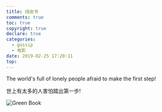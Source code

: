 ```yaml
---
title: 绿皮书
comments: true
toc: true
copyright: true
declare: true
categories:
  - gossip
  - 电影
date: 2019-02-25 17:20:11
top:
---
```

The world's full of lonely people afraid to make the first step!

世上有太多的人害怕踏出第一步!

![Green Book](https://img3.doubanio.com/view/photo/l/public/p2549144672.webp)